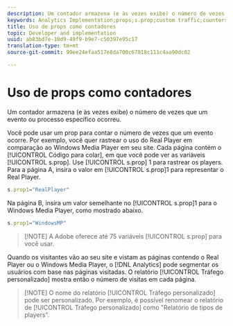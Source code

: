 ```yaml
---
description: Um contador armazena (e às vezes exibe) o número de vezes que um evento ou processo específico ocorreu.
keywords: Analytics Implementation;props;s.prop;custom traffic;counters
title: Uso de props como contadores
topic: Developer and implementation
uuid: ab83bd7e-10d9-49f9-b9e7-c50397e95c17
translation-type: tm+mt
source-git-commit: 99ee24efaa517e8da700c67818c111c4aa90dc02

---
```



# Uso de props como contadores

Um contador armazena (e às vezes exibe) o número de vezes que um evento ou processo específico ocorreu.

Você pode usar um prop para contar o número de vezes que um evento ocorre. Por exemplo, você quer rastrear o uso do Real Player em comparação ao Windows Media Player em seu site. Cada página contém o [!UICONTROL Código para colar], em que você pode ver as variáveis [!UICONTROL s.prop]. Use [!UICONTROL s.prop] 1 para rastrear os players. Para a página A, insira o valor em [!UICONTROL s.prop]1 para representar o Real Player.

```js
s.prop1="RealPlayer"
```

Na página B, insira um valor semelhante no [!UICONTROL s.prop]1 para o Windows Media Player, como mostrado abaixo.

```js
s.prop1="WindowsMP"
```

> [!NOTE] A Adobe oferece até 75 variáveis [!UICONTROL s.prop] para você usar.

Quando os visitantes vão ao seu site e vistam as páginas contendo o Real Player ou o Windows Media Player, o [!DNL Analytics] pode segmentar os usuários com base nas páginas visitadas. O relatório [!UICONTROL Tráfego personalizado] mostra então o número de visitas em cada página.

> [!NOTE] O nome do relatório [!UICONTROL Tráfego personalizado] pode ser personalizado. Por exemplo, é possível renomear o relatório de [!UICONTROL Tráfego personalizado] como "Relatório de tipos de players".

